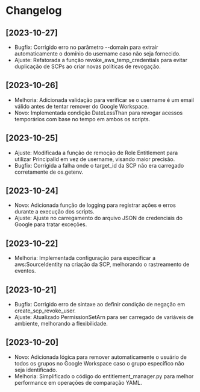 # Changelog

## [2023-10-27]

- Bugfix: Corrigido erro no parâmetro --domain para extrair automaticamente o domínio do username caso não seja fornecido.
- Ajuste: Refatorada a função revoke_aws_temp_credentials para evitar duplicação de SCPs ao criar novas políticas de revogação.

## [2023-10-26]

- Melhoria: Adicionada validação para verificar se o username é um email válido antes de tentar remover do Google Workspace.
- Novo: Implementada condição DateLessThan para revogar acessos temporários com base no tempo em ambos os scripts.

## [2023-10-25]

- Ajuste: Modificada a função de remoção de Role Entitlement para utilizar PrincipalId em vez de username, visando maior precisão.
- Bugfix: Corrigida a falha onde o target_id da SCP não era carregado corretamente de os.getenv.

## [2023-10-24]

- Novo: Adicionada função de logging para registrar ações e erros durante a execução dos scripts.
- Ajuste: Ajuste no carregamento do arquivo JSON de credenciais do Google para tratar exceções.

## [2023-10-22]

- Melhoria: Implementada configuração para especificar a aws:SourceIdentity na criação da SCP, melhorando o rastreamento de eventos.

## [2023-10-21]

- Bugfix: Corrigido erro de sintaxe ao definir condição de negação em create_scp_revoke_user.
- Ajuste: Atualizado PermissionSetArn para ser carregado de variáveis de ambiente, melhorando a flexibilidade.

## [2023-10-20]

- Novo: Adicionada lógica para remover automaticamente o usuário de todos os grupos no Google Workspace caso o grupo específico não seja identificado.
- Melhoria: Simplificado o código do entitlement_manager.py para melhor performance em operações de comparação YAML.
